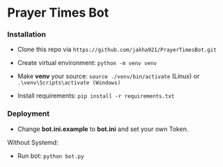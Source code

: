 # Prayer Times Bot

### Installation

* Clone this repo via `https://github.com/jakha921/PrayerTimesBot.git`


* Create virtual environment: `python -m venv venv`
* Make **venv** your source: `source ./venv/bin/activate` (Linux) or `.\venv\Scripts\activate (Windows)`
* Install requirements: `pip install -r requirements.txt`

### Deployment

* Change **bot.ini.example** to **bot.ini** and set your own Token.

Without Systemd:

* Run bot: `python bot.py`


